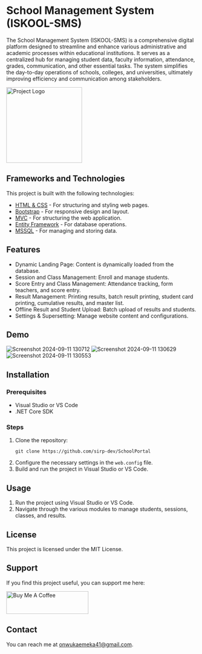 # School Management System (ISKOOL-SMS)

The School Management System (ISKOOL-SMS) is a comprehensive digital platform designed to streamline and enhance various administrative and academic processes within educational institutions. It serves as a centralized hub for managing student data, faculty information, attendance, grades, communication, and other essential tasks. The system simplifies the day-to-day operations of schools, colleges, and universities, ultimately improving efficiency and communication among stakeholders.

<img src="https://link-to-your-image" alt="Project Logo" width="200"/>

## Frameworks and Technologies

This project is built with the following technologies:

<ul>
  <li><a href="https://developer.mozilla.org/en-US/docs/Web/HTML">HTML & CSS</a> - For structuring and styling web pages.</li>
  <li><a href="https://getbootstrap.com/">Bootstrap</a> - For responsive design and layout.</li>
  <li><a href="https://dotnet.microsoft.com/apps/aspnet/mvc">MVC</a> - For structuring the web application.</li>
  <li><a href="https://docs.microsoft.com/en-us/ef/core/">Entity Framework</a> - For database operations.</li>
  <li><a href="https://www.microsoft.com/en-us/sql-server/sql-server-downloads">MSSQL</a> - For managing and storing data.</li>
</ul>

## Features

<ul>
  <li>Dynamic Landing Page: Content is dynamically loaded from the database.</li>
  <li>Session and Class Management: Enroll and manage students.</li>
  <li>Score Entry and Class Management: Attendance tracking, form teachers, and score entry.</li>
  <li>Result Management: Printing results, batch result printing, student card printing, cumulative results, and master list.</li>
  <li>Offline Result and Student Upload: Batch upload of results and students.</li>
  <li>Settings & Supersetting: Manage website content and configurations.</li>
</ul>

## Demo
![Screenshot 2024-09-11 130712](https://github.com/user-attachments/assets/487df813-708e-44c4-86bc-6d0c23163767)
![Screenshot 2024-09-11 130629](https://github.com/user-attachments/assets/c56a1748-1dd1-4967-95f0-30d2eda669b1)
![Screenshot 2024-09-11 130553](https://github.com/user-attachments/assets/66d69b01-2f35-4df8-badc-848843aff652)


## Installation

### Prerequisites

<ul>
  <li>Visual Studio or VS Code</li>
  <li>.NET Core SDK</li>
</ul>

### Steps

<ol>
  <li>Clone the repository:
    <pre><code>git clone https://github.com/sirp-dev/SchoolPortal</code></pre>
  </li>
  <li>Configure the necessary settings in the <code>web.config</code> file.</li>
  <li>Build and run the project in Visual Studio or VS Code.</li>
</ol>

## Usage

<ol>
  <li>Run the project using Visual Studio or VS Code.</li>
  <li>Navigate through the various modules to manage students, sessions, classes, and results.</li>
</ol>

 
## License

This project is licensed under the MIT License.

## Support

If you find this project useful, you can support me here:

<a href="https://www.buymeacoffee.com/onwuka" target="_blank">
  <img src="https://cdn.buymeacoffee.com/buttons/v2/default-yellow.png" alt="Buy Me A Coffee" style="height: 60px; width: 217px;">
</a>

## Contact

You can reach me at <a href="mailto:onwukaemeka41@gmail.com">onwukaemeka41@gmail.com</a>.
